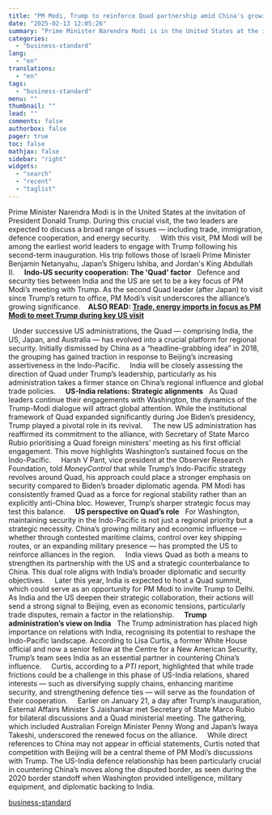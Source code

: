 ```yaml
---
title: "PM Modi, Trump to reinforce Quad partnership amid China's growing influence"
date: "2025-02-13 12:05:26"
summary: "Prime Minister Narendra Modi is in the United States at the invitation of President Donald Trump. During this crucial visit, the two leaders are expected to discuss a broad range of issues — including trade, immigration, defence cooperation, and energy security. With this visit, PM Modi will be among the..."
categories:
  - "business-standard"
lang:
  - "en"
translations:
  - "en"
tags:
  - "business-standard"
menu: ""
thumbnail: ""
lead: ""
comments: false
authorbox: false
pager: true
toc: false
mathjax: false
sidebar: "right"
widgets:
  - "search"
  - "recent"
  - "taglist"
---
```


Prime Minister Narendra Modi is in the United States at the invitation of President Donald Trump. During this crucial visit, the two leaders are expected to discuss a broad range of issues — including trade, immigration, defence cooperation, and energy security.  
 
With this visit, PM Modi will be among the earliest world leaders to engage with Trump following his second-term inauguration. His trip follows those of Israeli Prime Minister Benjamin Netanyahu, Japan’s Shigeru Ishiba, and Jordan's King Abdullah II.  
 
**Indo-US security cooperation: The 'Quad' factor**
 
Defence and security ties between India and the US are set to be a key focus of PM Modi’s meeting with Trump. As the second Quad leader (after Japan) to visit since Trump’s return to office, PM Modi’s visit underscores the alliance’s growing significance.   
**ALSO READ: [Trade, energy imports in focus as PM Modi to meet Trump during key US visit](/external-affairs-defence-security/news/donald-trump-pm-modi-us-visit-trade-energy-import-us-tariffs-defence-musk-125021000276_1.html)** 

 
Under successive US administrations, the Quad — comprising India, the US, Japan, and Australia — has evolved into a crucial platform for regional security. Initially dismissed by China as a “headline-grabbing idea” in 2018, the grouping has gained traction in response to Beijing’s increasing assertiveness in the Indo-Pacific.  
 
India will be closely assessing the direction of Quad under Trump’s leadership, particularly as his administration takes a firmer stance on China’s regional influence and global trade policies.  
 
**US-India relations: Strategic alignments**
 
As Quad leaders continue their engagements with Washington, the dynamics of the Trump-Modi dialogue will attract global attention. While the institutional framework of Quad expanded significantly during Joe Biden’s presidency, Trump played a pivotal role in its revival.  
 
The new US administration has reaffirmed its commitment to the alliance, with Secretary of State Marco Rubio prioritising a Quad foreign ministers’ meeting as his first official engagement. This move highlights Washington’s sustained focus on the Indo-Pacific.  
 
Harsh V Pant, vice president at the Observer Research Foundation, told *MoneyControl* that while Trump’s Indo-Pacific strategy revolves around Quad, his approach could place a stronger emphasis on security compared to Biden’s broader diplomatic agenda. PM Modi has consistently framed Quad as a force for regional stability rather than an explicitly anti-China bloc. However, Trump’s sharper strategic focus may test this balance.  
 
**US perspective on Quad’s role**
 
For Washington, maintaining security in the Indo-Pacific is not just a regional priority but a strategic necessity. China’s growing military and economic influence — whether through contested maritime claims, control over key shipping routes, or an expanding military presence — has prompted the US to reinforce alliances in the region.  
 
India views Quad as both a means to strengthen its partnership with the US and a strategic counterbalance to China. This dual role aligns with India’s broader diplomatic and security objectives.  
 
Later this year, India is expected to host a Quad summit, which could serve as an opportunity for PM Modi to invite Trump to Delhi. As India and the US deepen their strategic collaboration, their actions will send a strong signal to Beijing, even as economic tensions, particularly trade disputes, remain a factor in the relationship.  
 
**Trump administration’s view on India**
 
The Trump administration has placed high importance on relations with India, recognising its potential to reshape the Indo-Pacific landscape. According to Lisa Curtis, a former White House official and now a senior fellow at the Centre for a New American Security, Trump’s team sees India as an essential partner in countering China’s influence.  
 
Curtis, according to a *PTI* report, highlighted that while trade frictions could be a challenge in this phase of US-India relations, shared interests — such as diversifying supply chains, enhancing maritime security, and strengthening defence ties — will serve as the foundation of their cooperation.  
 
Earlier on January 21, a day after Trump’s inauguration, External Affairs Minister S Jaishankar met Secretary of State Marco Rubio for bilateral discussions and a Quad ministerial meeting. The gathering, which included Australian Foreign Minister Penny Wong and Japan’s Iwaya Takeshi, underscored the renewed focus on the alliance.  
 
While direct references to China may not appear in official statements, Curtis noted that competition with Beijing will be a central theme of PM Modi’s discussions with Trump. The US-India defence relationship has been particularly crucial in countering China’s moves along the disputed border, as seen during the 2020 border standoff when Washington provided intelligence, military equipment, and diplomatic backing to India.

[business-standard](https://www.business-standard.com/external-affairs-defence-security/news/pm-modi-us-visit-donald-trump-quad-partnership-china-indo-pacific-security-125021300150_1.html)
